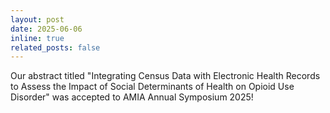 ```yaml
---
layout: post
date: 2025-06-06
inline: true
related_posts: false
---
```


Our abstract titled "Integrating Census Data with Electronic Health Records to Assess the Impact of Social Determinants of Health on Opioid Use Disorder" was accepted to AMIA Annual Symposium 2025! 